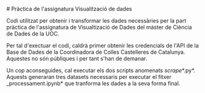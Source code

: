 # Pràctica de l'assignatura Visualització de dades

Codi utilitzat per obtenir i transformar les dades necessàries per la part pràctica de l'assignatura de Visualtizació de Dades del màster de Ciència de Dades de la UOC.

Per tal d'exectuar el codi, caldrà primer obtenir les credencials de l'API de la Base de Dades de la Coordinadora de Colles Castelleres de Catalunya. Aquestes no són públiques i per tant s'han de demanar.

Un cop aconseguides, cal executar els dos scripts anomenats _scrape_\*.py*. Aquests generaran tres datasets necessaris per executar el fitxer \_processament.ipynb* que tranforma les dades a la seva forma final.
